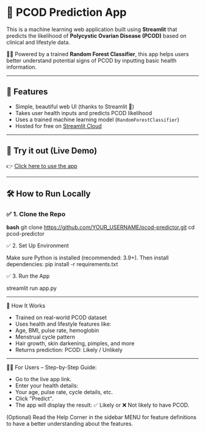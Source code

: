 # 🌸 PCOD Prediction App

This is a machine learning web application built using **Streamlit** that predicts the likelihood of **Polycystic Ovarian Disease (PCOD)** based on clinical and lifestyle data.

👩‍⚕️ Powered by a trained **Random Forest Classifier**, this app helps users better understand potential signs of PCOD by inputting basic health information.

---

## 🚀 Features

- Simple, beautiful web UI (thanks to Streamlit 💖)
- Takes user health inputs and predicts PCOD likelihood
- Uses a trained machine learning model (`RandomForestClassifier`)
- Hosted for free on [Streamlit Cloud](https://streamlit.io/cloud)

---

## 🧪 Try it out (Live Demo)

👉 [Click here to use the app](https://pcodpridictor-a5ursz84k7vthshpbgr5yh.streamlit.app/)  

---

## 🛠️ How to Run Locally

### ✅ 1. Clone the Repo

**bash**
git clone https://github.com/YOUR_USERNAME/pcod-predictor.git
cd pcod-predictor

✅ 2. Set Up Environment

Make sure Python is installed (recommended: 3.9+).
Then install dependencies: pip install -r requirements.txt

✅ 3. Run the App

streamlit run app.py

---

🧠 How It Works

- Trained on real-world PCOD dataset
- Uses health and lifestyle features like:
- Age, BMI, pulse rate, hemoglobin
- Menstrual cycle pattern
- Hair growth, skin darkening, pimples, and more
- Returns prediction: PCOD: Likely / Unlikely

---

🧑‍🎓 For Users – Step-by-Step Guide:

- Go to the live app link.
- Enter your health details:
- Your age, pulse rate, cycle details, etc.
- Click "Predict".
- The app will display the result: ✅ Likely or ❌ Not likely to have PCOD.

(Optional) Read the Help Corner in the sidebar MENU for feature definitions to have a better understanding about the features.


